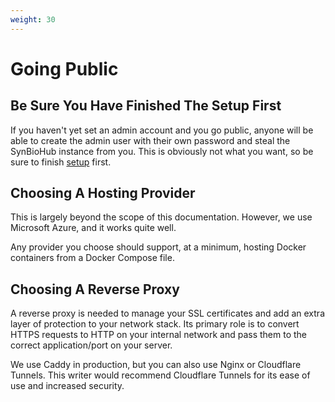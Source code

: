 ```yaml
---
weight: 30
---
```


# Going Public

## Be Sure You Have Finished The Setup First
If you haven't yet set an admin account and you go public, anyone will be able to create the admin user with their own password and steal the SynBioHub instance from you. This is obviously not what you want, so be sure to finish [setup](./setup.md) first.

## Choosing A Hosting Provider

This is largely beyond the scope of this documentation. However, we use Microsoft Azure, and it works quite well.

Any provider you choose should support, at a minimum, hosting Docker containers from a Docker Compose file.

## Choosing A Reverse Proxy

A reverse proxy is needed to manage your SSL certificates and add an extra layer of protection to your network stack. Its primary role is to convert HTTPS requests to HTTP on your internal network and pass them to the correct application/port on your server.

We use Caddy in production, but you can also use Nginx or Cloudflare Tunnels. This writer would recommend Cloudflare Tunnels for its ease of use and increased security.
